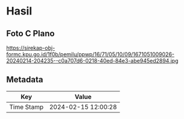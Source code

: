 # Hasil

## Foto C Plano

https://sirekap-obj-formc.kpu.go.id/1f0b/pemilu/ppwp/16/71/05/10/09/1671051009026-20240214-204235--c0a707d6-0218-40ed-84e3-abe945ed2894.jpg


## Metadata

| Key        | Value               |
| ---------- | ------------------- |
| Time Stamp | 2024-02-15 12:00:28 |



